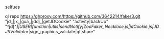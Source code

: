 selfues


ql repo https://ghproxy.com/https://github.com/3642214/faker3.git "jd_|jx_|gua_|jddj_|getJDCookie" "activity|backUp" "^jd[^_]|USER|function|utils|sendNotify|ZooFaker_Necklace.js|jdCookie.js|JDJRValidator_|sign_graphics_validate|ql|share"
